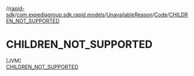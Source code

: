 //[rapid-sdk](../../../../../index.md)/[com.expediagroup.sdk.rapid.models](../../../index.md)/[UnavailableReason](../../index.md)/[Code](../index.md)/[CHILDREN_NOT_SUPPORTED](index.md)

# CHILDREN_NOT_SUPPORTED

[JVM]\
[CHILDREN_NOT_SUPPORTED](index.md)
